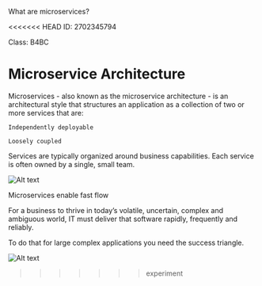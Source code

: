 What are microservices?

<<<<<<< HEAD
ID: 2702345794

Class: B4BC

Microservice Architecture
=======
Microservices - also known as the microservice architecture - is an architectural style that structures an application as a collection of two or more services that are:

    Independently deployable

    Loosely coupled

Services are typically organized around business capabilities. Each service is often owned by a single, small team.

![Alt text](https://microservices.io/i/home-page/home-page-microservices-teams-subdomains.png)

Microservices enable fast flow

For a business to thrive in today’s volatile, uncertain, complex and ambiguous world, IT must deliver that software rapidly, frequently and reliably.

To do that for large complex applications you need the success triangle.

![Alt text](https://microservices.io/i/home-page/home-page-SuccessTriangle_Fast_Flow_Small.png)
>>>>>>> experiment

